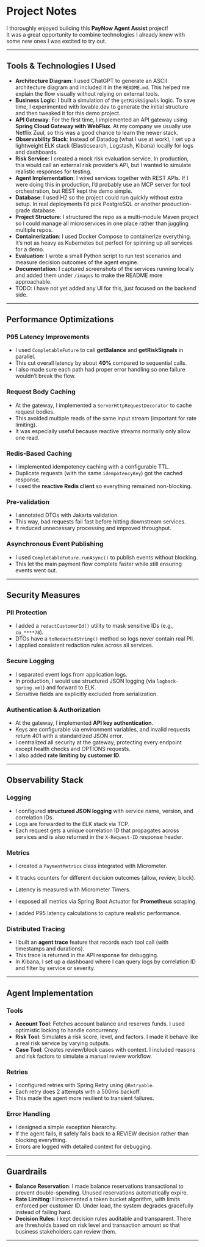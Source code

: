# Project Notes

I thoroughly enjoyed building this **PayNow Agent Assist** project!  
It was a great opportunity to combine technologies I already knew with some new ones I was excited to try out.

---

## Tools & Technologies I Used

- **Architecture Diagram**: I used ChatGPT to generate an ASCII architecture diagram and included it in the `README.md`. This helped me explain the flow visually without relying on external tools.
- **Business Logic**: I built a simulation of the `getRiskSignals` logic. To save time, I experimented with lovable.dev to generate the initial structure and then tweaked it for this demo project.
- **API Gateway**: For the first time, I implemented an API gateway using **Spring Cloud Gateway with WebFlux**. At my company we usually use Netflix Zuul, so this was a good chance to learn the newer stack.
- **Observability Stack**: Instead of Datadog (what I use at work), I set up a lightweight ELK stack (Elasticsearch, Logstash, Kibana) locally for logs and dashboards.
- **Risk Service**: I created a mock risk evaluation service. In production, this would call an external risk provider’s API, but I wanted to simulate realistic responses for testing.
- **Agent Implementation**: I wired services together with REST APIs. If I were doing this in production, I’d probably use an MCP server for tool orchestration, but REST kept the demo simple.
- **Database**: I used H2 so the project could run quickly without extra setup. In real deployments I’d pick PostgreSQL or another production-grade database.
- **Project Structure**: I structured the repo as a multi-module Maven project so I could manage all microservices in one place rather than juggling multiple repos.
- **Containerization**: I used Docker Compose to containerize everything. It’s not as heavy as Kubernetes but perfect for spinning up all services for a demo.
- **Evaluation**: I wrote a small Python script to run test scenarios and measure decision outcomes of the agent engine.
- **Documentation**: I captured screenshots of the services running locally and added them under `/images` to make the README more approachable.
- TODO: i have not yet added any UI for this, just focused on the backend side.
---

## Performance Optimizations

### P95 Latency Improvements
- I used `CompletableFuture` to call **getBalance** and **getRiskSignals** in parallel.
- This cut overall latency by about **40%** compared to sequential calls.
- I also made sure each path had proper error handling so one failure wouldn’t break the flow.

### Request Body Caching
- At the gateway, I implemented a `ServerHttpRequestDecorator` to cache request bodies.
- This avoided multiple reads of the same input stream (important for rate limiting).
- It was especially useful because reactive streams normally only allow one read.

### Redis-Based Caching
- I implemented idempotency caching with a configurable TTL.
- Duplicate requests (with the same `idempotencyKey`) got the cached response.
- I used the **reactive Redis client** so everything remained non-blocking.

### Pre-validation
- I annotated DTOs with Jakarta validation.
- This way, bad requests fail fast before hitting downstream services.
- It reduced unnecessary processing and improved throughput.

### Asynchronous Event Publishing
- I used `CompletableFuture.runAsync()` to publish events without blocking.
- This let the main payment flow complete faster while still ensuring events went out.

---

## Security Measures

### PII Protection
- I added a `redactCustomerId()` utility to mask sensitive IDs (e.g., `cu_****78`).
- DTOs have a `toRedactedString()` method so logs never contain real PII.
- I applied consistent redaction rules across all services.

### Secure Logging
- I separated event logs from application logs.
- In production, I would use structured JSON logging (via `logback-spring.xml`) and forward to ELK.
- Sensitive fields are explicitly excluded from serialization.

### Authentication & Authorization
- At the gateway, I implemented **API key authentication**.
- Keys are configurable via environment variables, and invalid requests return 401 with a standardized JSON error.
- I centralized all security at the gateway, protecting every endpoint except health checks and OPTIONS requests.
- I also added **rate limiting by customer ID**.

---

## Observability Stack

### Logging
- I configured **structured JSON logging** with service name, version, and correlation IDs.
- Logs are forwarded to the ELK stack via TCP.
- Each request gets a unique correlation ID that propagates across services and is also returned in the `X-Request-ID` response header.

### Metrics
- I created a `PaymentMetrics` class integrated with Micrometer.
- It tracks counters for different decision outcomes (allow, review, block).
- Latency is measured with Micrometer Timers.

- I exposed all metrics via Spring Boot Actuator for **Prometheus** scraping.
- I added P95 latency calculations to capture realistic performance.

### Distributed Tracing
- I built an **agent trace** feature that records each tool call (with timestamps and durations).
- This trace is returned in the API response for debugging.
- In Kibana, I set up a dashboard where I can query logs by correlation ID and filter by service or severity.

---

## Agent Implementation

### Tools
- **Account Tool**: Fetches account balance and reserves funds. I used optimistic locking to handle concurrency.
- **Risk Tool**: Simulates a risk score, level, and factors. I made it behave like a real risk service by varying outputs.
- **Case Tool**: Creates review/block cases with context. I included reasons and risk factors to simulate a manual review workflow.

### Retries
- I configured retries with Spring Retry using `@Retryable`.
- Each retry does 2 attempts with a 500ms backoff.
- This made the agent more resilient to transient failures.

### Error Handling
- I designed a simple exception hierarchy.
- If the agent fails, it safely falls back to a REVIEW decision rather than blocking everything.
- Errors are logged with detailed context for debugging.

---

## Guardrails

- **Balance Reservation**: I made balance reservations transactional to prevent double-spending. Unused reservations automatically expire.
- **Rate Limiting**: I implemented a token bucket algorithm, with limits enforced per customer ID. Under load, the system degrades gracefully instead of failing hard.
- **Decision Rules**: I kept decision rules auditable and transparent. There are thresholds based on risk level and transaction amount so that business stakeholders can review them.

---
